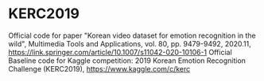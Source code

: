# KERC2019
Official code for paper "Korean video dataset for emotion recognition in the wild", Multimedia Tools and Applications, vol. 80, pp. 9479-9492, 2020.11, https://link.springer.com/article/10.1007/s11042-020-10106-1
Official Baseline code for Kaggle competition: 2019 Korean Emotion Recognition Challenge (KERC2019), https://www.kaggle.com/c/kerc
